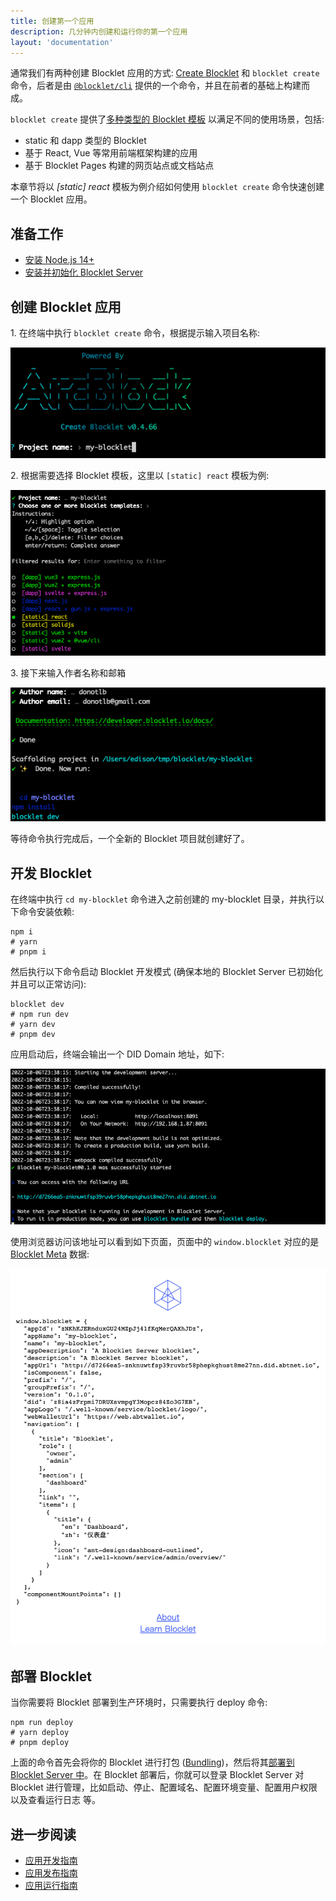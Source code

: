 ```yaml
---
title: 创建第一个应用
description: 几分钟内创建和运行你的第一个应用
layout: 'documentation'
---
```


通常我们有两种创建 Blocklet 应用的方式: [Create Blocklet](https://www.createblocklet.dev/) 和 `blocklet create` 命令，后者是由 [`@blocklet/cli`](/quick-start/blocklet-server) 提供的一个命令，并且在前者的基础上构建而成。

`blocklet create` 提供了[多种类型的 Blocklet 模板](https://www.createblocklet.dev/docs/en/templates) 以满足不同的使用场景，包括:

- static 和 dapp 类型的 Blocklet
- 基于 React, Vue 等常用前端框架构建的应用
- 基于 Blocklet Pages 构建的网页站点或文档站点

本章节将以 _[static] react_ 模板为例介绍如何使用 `blocklet create` 命令快速创建一个 Blocklet 应用。

## 准备工作

- [安装 Node.js 14+](/quick-start/nodejs)
- [安装并初始化 Blocklet Server](/quick-start/blocklet-server)

## 创建 Blocklet 应用

1\. 在终端中执行 `blocklet create` 命令，根据提示输入项目名称:

![](./images/step-1.png)

2\. 根据需要选择 Blocklet 模板，这里以 `[static] react` 模板为例:

![](./images/step-2.png)

3\. 接下来输入作者名称和邮箱

![](./images/step-3.png)

等待命令执行完成后，一个全新的 Blocklet 项目就创建好了。

## 开发 Blocklet

在终端中执行 `cd my-blocklet` 命令进入之前创建的 my-blocklet 目录，并执行以下命令安装依赖:

```shell
npm i
# yarn
# pnpm i
```

然后执行以下命令启动 Blocklet 开发模式 (确保本地的 Blocklet Server 已初始化并且可以正常访问):

```shell
blocklet dev
# npm run dev
# yarn dev
# pnpm dev
```

应用启动后，终端会输出一个 DID Domain 地址，如下:

![](./images/step-4.png)

使用浏览器访问该地址可以看到如下页面，页面中的 `window.blocklet` 对应的是 [Blocklet Meta](/reference/blocklet-spec) 数据:

![](./images/blocklet-home.png)

## 部署 Blocklet

当你需要将 Blocklet 部署到生产环境时，只需要执行 deploy 命令:

```shell
npm run deploy
# yarn deploy
# pnpm deploy
```

上面的命令首先会将你的 Blocklet 进行打包 ([Bundling](/how-to/bundle))，然后将其[部署到 Blocklet Server 中](/how-to/deploy)。在 Blocklet 部署后，你就可以登录 Blocklet Server 对 Blocklet 进行管理，比如启动、停止、配置域名、配置环境变量、配置用户权限以及查看运行日志 等。

## 进一步阅读

- [应用开发指南](/how-to/develop)
- [应用发布指南](/how-to/publish)
- [应用运行指南](/how-to/operation)

